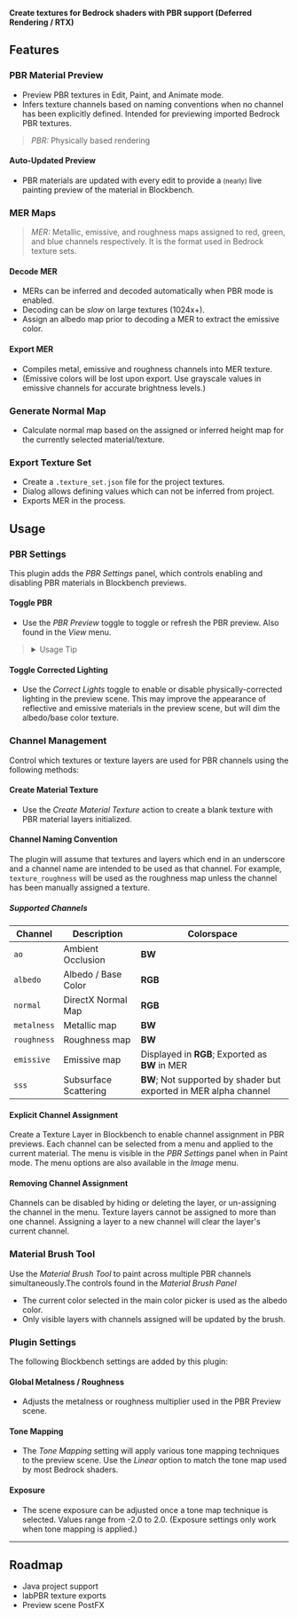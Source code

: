 __Create textures for Bedrock shaders with PBR support (Deferred Rendering / RTX)__

## Features

### PBR Material Preview
- Preview PBR textures in Edit, Paint, and Animate mode.
- Infers texture channels based on naming conventions when no channel has been explicitly defined. Intended for previewing imported Bedrock PBR textures.

> _PBR:_ Physically based rendering

#### Auto-Updated Preview
- PBR materials are updated with every edit to provide a <small>(nearly)</small> live painting preview of the material in Blockbench.

### MER Maps
> _MER:_ Metallic, emissive, and roughness maps assigned to red, green, and blue channels respectively. It is the format used in Bedrock texture sets.
#### Decode MER
- MERs can be inferred and decoded automatically when PBR mode is enabled.
- Decoding can be _slow_ on large textures (1024x+).
- Assign an albedo map prior to decoding a MER to extract the emissive color.

#### Export MER
- Compiles metal, emissive and roughness channels into MER texture.
- (Emissive colors will be lost upon export. Use grayscale values in emissive channels for accurate brightness levels.)

### Generate Normal Map
- Calculate normal map based on the assigned or inferred height map for the currently selected material/texture.

### Export Texture Set
- Create a `.texture_set.json` file for the project textures.
- Dialog allows defining values which can not be inferred from project.
- Exports MER in the process.

## Usage

### PBR Settings

This plugin adds the _PBR Settings_ panel, which controls enabling and disabling PBR materials in Blockbench previews.

#### Toggle PBR

- Use the _PBR Preview_ toggle to toggle or refresh the PBR preview. Also found in the _View_ menu.

> <details>
> <summary>Usage Tip</summary>
> Toggling the PBR preview off and on may solve any texture discrepancies. Allowing the scene to render again will ensure all textures are up-to-date in the preview.
> </details>

#### Toggle Corrected Lighting

- Use the _Correct Lights_ toggle to enable or disable physically-corrected lighting in the preview scene. This may improve the appearance of reflective and emissive materials in the preview scene, but will dim the albedo/base color texture.

### Channel Management

Control which textures or texture layers are used for PBR channels using the following methods:

#### Create Material Texture

- Use the _Create Material Texture_ action to create a blank texture with PBR material layers initialized.

#### Channel Naming Convention

The plugin will assume that textures and layers which end in an underscore and a channel name are intended to be used as that channel. For example, `texture_roughness` will be used as the roughness map unless the channel has been manually assigned a texture.

##### Supported Channels
| Channel   | Description | Colorspace |
|-----------|-------------|------------|
| `ao`      | Ambient Occlusion | __BW__ |
| `albedo`  | Albedo / Base Color | __RGB__ |
| `normal`  | DirectX Normal Map | __RGB__ |
| `metalness` | Metallic map | __BW__ |
| `roughness` | Roughness map | __BW__ |
| `emissive` | Emissive map | Displayed in __RGB__; Exported as __BW__ in MER |
| `sss` | Subsurface Scattering | __BW__; Not supported by shader but exported in MER alpha channel |

#### Explicit Channel Assignment

Create a Texture Layer in Blockbench to enable channel assignment in PBR previews. Each channel can be selected from a menu and applied to the current material. The menu is visible in the _PBR Settings_ panel when in Paint mode. The menu options are also available in the _Image_ menu.

#### Removing Channel Assignment

Channels can be disabled by hiding or deleting the layer, or un-assigning the channel in the menu. Texture layers cannot be assigned to more than one channel. Assigning a layer to a new channel will clear the layer's current channel.

### Material Brush Tool

Use the _Material Brush Tool_ to paint across multiple PBR channels simultaneously.The controls found in the _Material Brush Panel_

- The current color selected in the main color picker is used as the albedo color.
- Only visible layers with channels assigned will be updated by the brush.

### Plugin Settings

The following Blockbench settings are added by this plugin:

#### Global Metalness / Roughness

- Adjusts the metalness or roughness multiplier used in the PBR Preview scene.

#### Tone Mapping

- The _Tone Mapping_ setting will apply various tone mapping techniques to the preview scene. Use the _Linear_ option to match the tone map used by most Bedrock shaders.

#### Exposure

- The scene exposure can be adjusted once a tone map technique is selected. Values range from -2.0 to 2.0. (Exposure settings only work when tone mapping is applied.)


---

## Roadmap
- Java project support
- labPBR texture exports
- Preview scene PostFX